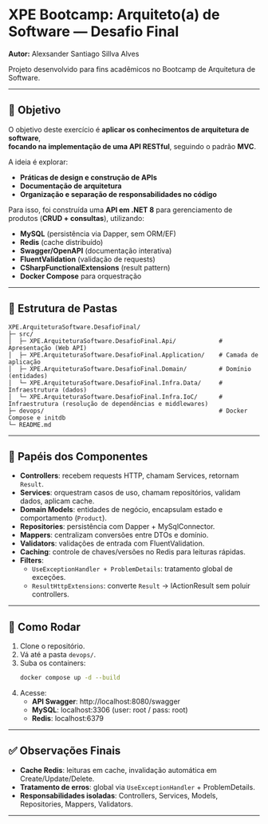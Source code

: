 # XPE Bootcamp: Arquiteto(a) de Software — Desafio Final  
**Autor:** Alexsander Santiago Sillva Alves  

Projeto desenvolvido para fins acadêmicos no Bootcamp de Arquitetura de Software.  

---

## 🎯 Objetivo
O objetivo deste exercício é **aplicar os conhecimentos de arquitetura de software**,  
**focando na implementação de uma API RESTful**, seguindo o padrão **MVC**.  

A ideia é explorar:
- **Práticas de design e construção de APIs**  
- **Documentação de arquitetura**  
- **Organização e separação de responsabilidades no código**  

Para isso, foi construída uma **API em .NET 8** para gerenciamento de produtos (**CRUD + consultas**), utilizando:  
- **MySQL** (persistência via Dapper, sem ORM/EF)  
- **Redis** (cache distribuído)  
- **Swagger/OpenAPI** (documentação interativa)  
- **FluentValidation** (validação de requests)  
- **CSharpFunctionalExtensions** (result pattern)  
- **Docker Compose** para orquestração  

---

## 📂 Estrutura de Pastas

```text
XPE.ArquiteturaSoftware.DesafioFinal/
├─ src/
│  ├─ XPE.ArquiteturaSoftware.DesafioFinal.Api/            # Apresentação (Web API)
│  ├─ XPE.ArquiteturaSoftware.DesafioFinal.Application/    # Camada de aplicação
│  ├─ XPE.ArquiteturaSoftware.DesafioFinal.Domain/         # Domínio (entidades)
│  └─ XPE.ArquiteturaSoftware.DesafioFinal.Infra.Data/     # Infraestrutura (dados)
│  └─ XPE.ArquiteturaSoftware.DesafioFinal.Infra.IoC/      # Infraestrutura (resolução de dependências e middlewares)
├─ devops/                                                 # Docker Compose e initdb
└─ README.md
```

---

## 🧩 Papéis dos Componentes

- **Controllers**: recebem requests HTTP, chamam Services, retornam `Result`.  
- **Services**: orquestram casos de uso, chamam repositórios, validam dados, aplicam cache.  
- **Domain Models**: entidades de negócio, encapsulam estado e comportamento (`Product`).  
- **Repositories**: persistência com Dapper + MySqlConnector.  
- **Mappers**: centralizam conversões entre DTOs e domínio.  
- **Validators**: validações de entrada com FluentValidation.  
- **Caching**: controle de chaves/versões no Redis para leituras rápidas.  
- **Filters**:  
  - `UseExceptionHandler + ProblemDetails`: tratamento global de exceções.  
  - `ResultHttpExtensions`: converte `Result` → IActionResult sem poluir controllers.  

---

## 🚀 Como Rodar

1. Clone o repositório.  
2. Vá até a pasta `devops/`.  
3. Suba os containers:  
   ```bash
   docker compose up -d --build
   ```
4. Acesse:  
   - **API Swagger**: http://localhost:8080/swagger  
   - **MySQL**: localhost:3306 (user: root / pass: root)  
   - **Redis**: localhost:6379

---

## ✅ Observações Finais
- **Cache Redis**: leituras em cache, invalidação automática em Create/Update/Delete.  
- **Tratamento de erros**: global via `UseExceptionHandler` + ProblemDetails.  
- **Responsabilidades isoladas**: Controllers, Services, Models, Repositories, Mappers, Validators.  

---
